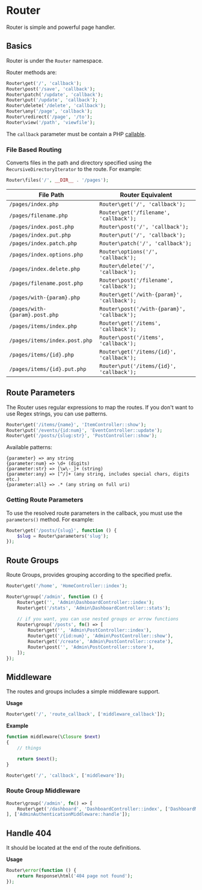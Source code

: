 # Router
Router is simple and powerful page handler.

## Basics
Router is under the `Router` namespace. 

Router methods are:
```php
Router\get('/', 'callback');
Router\post('/save', 'callback');
Router\patch('/update', 'callback');
Router\put('/update', 'callback');
Router\delete('/delete', 'callback');
Router\any('/page', 'callback');
Router\redirect('/page', '/to');
Router\view('/path', 'viewfile');
```

The `callback` parameter must be contain a PHP [callable](https://www.php.net/manual/en/language.types.callable.php).

### File Based Routing
Converts files in the path and directory specified using the `RecursiveDirectoryIterator` to the route. For example:

```php
Router\files('/', __DIR__ . '/pages');
```

| File Path | Router Equivalent |
|--|--|
| `/pages/index.php` | `Router\get('/', 'callback');` |
| `/pages/filename.php` | `Router\get('/filename', 'callback');` |
| `/pages/index.post.php` | `Router\post('/', 'callback');` |
| `/pages/index.put.php` | `Router\put('/', 'callback');` |
| `/pages/index.patch.php` | `Router\patch('/', 'callback');` |
| `/pages/index.options.php` | `Router\options('/', 'callback');` |
| `/pages/index.delete.php` | `Router\delete('/', 'callback');` |
| `/pages/filename.post.php` | `Router\post('/filename', 'callback');` |
| `/pages/with-{param}.php` | `Router\get('/with-{param}', 'callback');` |
| `/pages/with-{param}.post.php` | `Router\post('/with-{param}', 'callback');` |
| `/pages/items/index.php` | `Router\get('/items', 'callback');` |
| `/pages/items/index.post.php` | `Router\post('/items', 'callback');` |
| `/pages/items/{id}.php` | `Router\get('/items/{id}', 'callback');` |
| `/pages/items/{id}.put.php` | `Router\put('/items/{id}', 'callback');` |

## Route Parameters
The Router uses regular expressions to map the routes. If you don't want to use Regex strings, you can use patterns.

```php
Router\get('/items/{name}', 'ItemController::show');
Router\put('/events/{id:num}', 'EventController::update');
Router\get('/posts/{slug:str}', 'PostController::show');
```

Available patterns:
```
{parameter} => any string
{parameter:num} => \d+ (digits)
{parameter:str} => [\w\-_]+ (string)
{parameter:any} => [^/]+ (any string, includes special chars, digits etc.)
{parameter:all} => .* (any string on full uri)
```

### Getting Route Parameters
To use the resolved route parameters in the callback, you must use the `parameters()` method. For example:

```php
Router\get('/posts/{slug}', function () {
    $slug = Router\parameters('slug');
});
```

## Route Groups
Route Groups, provides grouping according to the specified prefix. 

```php
Router\get('/home', 'HomeController::index');

Router\group('/admin', function () {
    Router\get('', 'Admin\DashboardController::index');
    Router\get('/stats', 'Admin\DashboardController::stats');
    
    // if you want, you can use nested groups or arrow functions
    Router\group('/posts', fn() => [
        Router\get('', 'Admin\PostController::index'),
        Router\get('/{id:num}', 'Admin\PostController::show'),
        Router\get('/create', 'Admin\PostController::create'),
        Router\post('', 'Admin\PostController::store'),
    ]);
});
```

## Middleware
The routes and groups includes a simple middleware support.

**Usage**
```php
Router\get('/', 'route_callback', ['middleware_callback']);
```

**Example**
```php
function middleware(\Closure $next)
{
    // things

    return $next();
}

Router\get('/', 'callback', ['middleware']);
```

### Route Group Middleware
```php
Router\group('/admin', fn() => [
    Router\get('/dashboard', 'DashboardController::index', ['DashboardMiddleware::handle'])
], ['AdminAuthenticationMiddleware::handle']);
```

## Handle 404
It should be located at the end of the route definitions.

**Usage**
```php
Router\error(function () {
    return Response\html('404 page not found');
});
```

